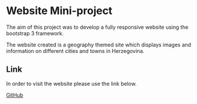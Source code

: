 # Website Mini-project

The aim of this project was to develop a fully responsive website using the bootstrap 3 framework.

The website created is a geography themed site which displays images and information on different cities and towns in Herzegovina.

## Link

In order to visit the website please use the link below.

[GitHub]( https://s-stefan.github.io/bootstrap-mini-project/)
